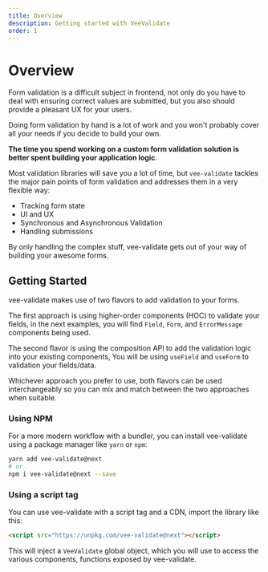 ```yaml
---
title: Overview
description: Getting started with VeeValidate
order: 1
---
```


# Overview

Form validation is a difficult subject in frontend, not only do you have to deal with ensuring correct values are submitted, but you also should provide a pleasant UX for your users.

Doing form validation by hand is a lot of work and you won't probably cover all your needs if you decide to build your own.

**The time you spend working on a custom form validation solution is better spent building your application logic**.

Most validation libraries will save you a lot of time, but `vee-validate` tackles the major pain points of form validation and addresses them in a very flexible way:

<div class="features">

- Tracking form state
- UI and UX
- Synchronous and Asynchronous Validation
- Handling submissions

</div>

By only handling the complex stuff, vee-validate gets out of your way of building your awesome forms.

## Getting Started

vee-validate makes use of two flavors to add validation to your forms.

The first approach is using higher-order components (HOC) to validate your fields, in the next examples, you will find `Field`, `Form`, and `ErrorMessage` components being used.

The second flavor is using the composition API to add the validation logic into your existing components, You will be using `useField` and `useForm` to validation your fields/data.

Whichever approach you prefer to use, both flavors can be used interchangeably so you can mix and match between the two approaches when suitable.

### Using NPM

For a more modern workflow with a bundler, you can install vee-validate using a package manager like `yarn` or `npm`:

```bash
yarn add vee-validate@next
# or
npm i vee-validate@next --save
```

### Using a script tag

You can use vee-validate with a script tag and a CDN, import the library like this:

```html
<script src="https://unpkg.com/vee-validate@next"></script>
```

This will inject a `VeeValidate` global object, which you will use to access the various components, functions exposed by vee-validate.
